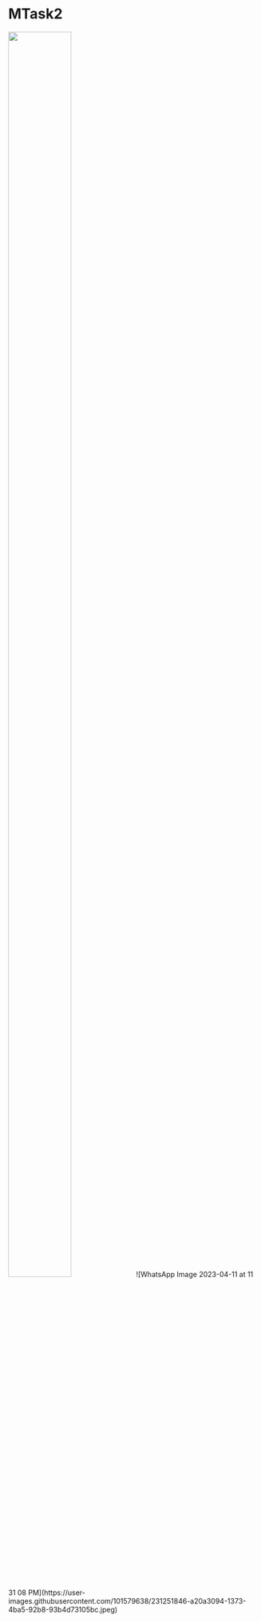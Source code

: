 # MTask2
<img src ="https://user-images.githubusercontent.com/101579638/231251832-26dd0b4f-03bd-4817-a973-54c97aca6b50.jpeg" width=50% height=80%>
![WhatsApp Image 2023-04-11 at 11 31 08 PM](https://user-images.githubusercontent.com/101579638/231251846-a20a3094-1373-4ba5-92b8-93b4d73105bc.jpeg)
